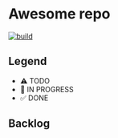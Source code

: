 # Awesome repo

[![build](https://github.com/fanatixan-xpfarm/yellow-graduation/actions/workflows/ci.yml/badge.svg)](https://github.com/fanatixan-xpfarm/yellow-graduation/actions/workflows/ci.yml)
<!-- badge:linter -->
<!-- badge:sonar_coverage -->
<!-- badge:sonar_bugs -->
<!-- badge:sonar_code_smells -->
<!-- badge:complexity -->

## Legend
- ⚠ TODO
- 🚧 IN PROGRESS
- ✅ DONE

## Backlog
